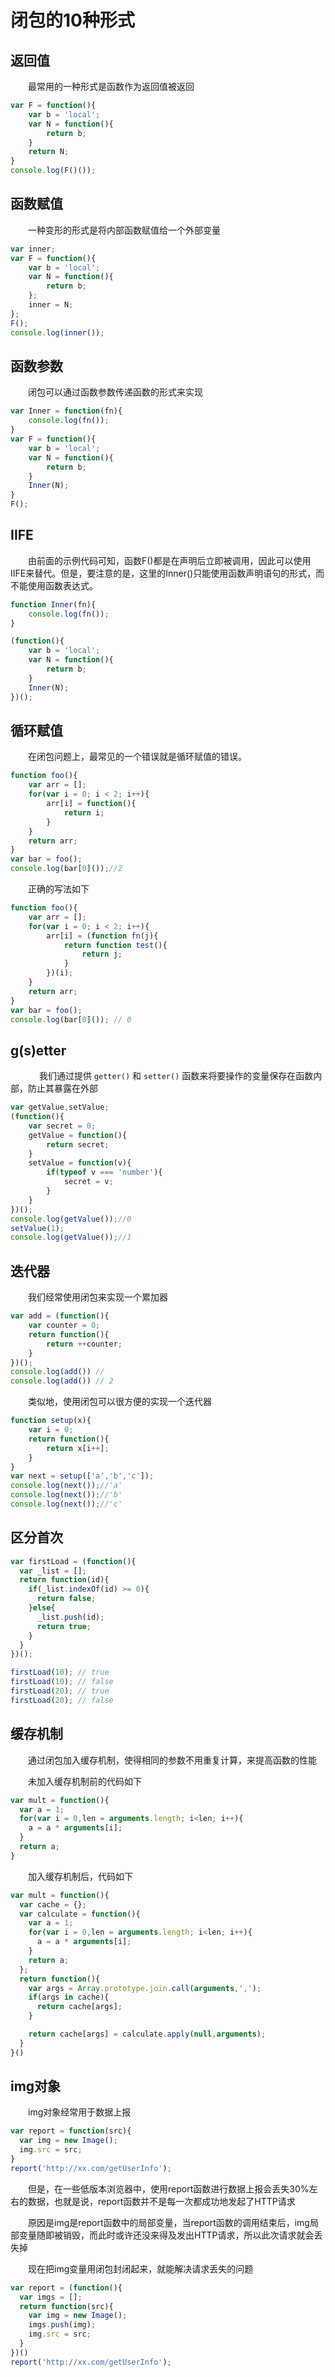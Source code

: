 ﻿# 闭包的10种形式 

## 返回值

　　最常用的一种形式是函数作为返回值被返回

```javascript
var F = function(){
    var b = 'local';
    var N = function(){
        return b;
    }
    return N;
}
console.log(F()());
```
 
## 函数赋值

　　一种变形的形式是将内部函数赋值给一个外部变量

```javascript
var inner;
var F = function(){
    var b = 'local';
    var N = function(){
        return b;
    };
    inner = N;
};
F();
console.log(inner());
```
 

## 函数参数

　　闭包可以通过函数参数传递函数的形式来实现

```javascript
var Inner = function(fn){
    console.log(fn());
}
var F = function(){
    var b = 'local';
    var N = function(){
        return b;
    }
    Inner(N);
}
F();
```
 

## IIFE

　　由前面的示例代码可知，函数F()都是在声明后立即被调用，因此可以使用IIFE来替代。但是，要注意的是，这里的Inner()只能使用函数声明语句的形式，而不能使用函数表达式。

```javascript
function Inner(fn){
    console.log(fn());
}

(function(){
    var b = 'local';
    var N = function(){
        return b;
    }
    Inner(N);
})();
```
 

## 循环赋值

　　在闭包问题上，最常见的一个错误就是循环赋值的错误。

```javascript
function foo(){
    var arr = [];
    for(var i = 0; i < 2; i++){
        arr[i] = function(){
            return i;
        }
    }
    return arr;
}
var bar = foo();
console.log(bar[0]());//2    
```

　　正确的写法如下

```javascript
function foo(){
    var arr = [];
    for(var i = 0; i < 2; i++){
        arr[i] = (function fn(j){
            return function test(){
                return j;
            }
        })(i);
    }
    return arr;
}
var bar = foo();
console.log(bar[0]()); // 0
```
 

## g(s)etter
　
　　我们通过提供 `getter()` 和 `setter()` 函数来将要操作的变量保存在函数内部，防止其暴露在外部

```javascript
var getValue,setValue;
(function(){
    var secret = 0;
    getValue = function(){
        return secret;
    }
    setValue = function(v){
        if(typeof v === 'number'){
            secret = v;
        }
    }
})();
console.log(getValue());//0
setValue(1);
console.log(getValue());//1
```

## 迭代器

　　我们经常使用闭包来实现一个累加器

```javascript
var add = (function(){
    var counter = 0;
    return function(){
        return ++counter; 
    }
})();
console.log(add()) // 
console.log(add()) // 2
```
　　类似地，使用闭包可以很方便的实现一个迭代器

```javascript
function setup(x){
    var i = 0;
    return function(){
        return x[i++];
    }
}
var next = setup(['a','b','c']);
console.log(next());//'a'
console.log(next());//'b'
console.log(next());//'c'
```
 

## 区分首次

```javascript
var firstLoad = (function(){
  var _list = [];
  return function(id){
    if(_list.indexOf(id) >= 0){
      return false;
    }else{
      _list.push(id);
      return true;
    }
  }
})();

firstLoad(10); // true
firstLoad(10); // false
firstLoad(20); // true
firstLoad(20); // false
```
 

## 缓存机制

　　通过闭包加入缓存机制，使得相同的参数不用重复计算，来提高函数的性能

　　未加入缓存机制前的代码如下

```javascript
var mult = function(){
  var a = 1;
  for(var i = 0,len = arguments.length; i<len; i++){
    a = a * arguments[i];
  }
  return a;
}
```

　　加入缓存机制后，代码如下

```javascript
var mult = function(){
  var cache = {};
  var calculate = function(){
    var a = 1;
    for(var i = 0,len = arguments.length; i<len; i++){
      a = a * arguments[i];
    }
    return a;
  };
  return function(){
    var args = Array.prototype.join.call(arguments,',');
    if(args in cache){
      return cache[args];
    }

    return cache[args] = calculate.apply(null,arguments);
  }
}()
```
 

## img对象

　　img对象经常用于数据上报

```javascript
var report = function(src){
  var img = new Image();
  img.src = src;
}
report('http://xx.com/getUserInfo');
```

　　但是，在一些低版本浏览器中，使用report函数进行数据上报会丢失30%左右的数据，也就是说，report函数并不是每一次都成功地发起了HTTP请求

　　原因是img是report函数中的局部变量，当report函数的调用结束后，img局部变量随即被销毁，而此时或许还没来得及发出HTTP请求，所以此次请求就会丢失掉

　　现在把img变量用闭包封闭起来，就能解决请求丢失的问题

```javascript
var report = (function(){
  var imgs = [];
  return function(src){
    var img = new Image();
    imgs.push(img);
    img.src = src;
  }
})()
report('http://xx.com/getUserInfo');
```



